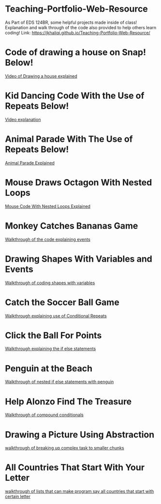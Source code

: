 # Teaching-Portfolio-Web-Resource

As Part of EDS 124BR, some helpful projects made inside of class! Explanation and walk through of the code also provided to help others learn coding!
Link: https://jkhaliqi.github.io/Teaching-Portfolio-Web-Resource/

# Code of drawing a house on Snap! Below!
  [Video of Drawing a house explained](https://www.youtube.com/watch?v=_aAkfPFLLos)

# Kid Dancing Code With the Use of Repeats Below!
[Video explanation](https://youtu.be/zv0HQvltPH8)

# Animal Parade With The Use of Repeats Below!
[Animal Parade Explained](https://youtu.be/31XCvEdDD64)

# Mouse Draws Octagon With Nested Loops
[Mouse Code With Nested Loops Explained](https://youtu.be/cv7BR8CQs5g)

# Monkey Catches Bananas Game
[Walkthrough of the code explaining events](https://youtu.be/IrpaqyYnTus)

# Drawing Shapes With Variables and Events
[Walkthrough of coding shapes with variables](https://youtu.be/poqvqVwWyqI)

# Catch the Soccer Ball Game
[Walkthrough explaining use of Conditional Repeats](https://youtu.be/20ahJqbnkxU)

# Click the Ball For Points
[Walkthrough explaining the if else statements](https://youtu.be/gRhj8wwID-4)

# Penguin at the Beach
[Walkthrough of nested if else statements with penguin](https://youtu.be/4TJVq_nPmes)

# Help Alonzo Find The Treasure
[Walkthrough of compound conditionals](https://youtu.be/cOKLYnZseeU)

# Drawing a Picture Using Abstraction
[walkthrough of breaking up complex task to smaller chunks](https://youtu.be/VBOQCus6r8U)

# All Countries That Start With Your Letter
[walkthrough of lists that can make program say all countries that start with certain letter](https://youtu.be/rFcSFKZHwuY)

